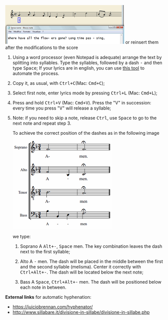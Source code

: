 ![Lyrics](../images/Lyrics.png)
or reinsert them after the modifications to the score
1. Using a word processor (even Notepad is adequate) arrange the text by splitting into syllables. Type the syllables, followed by a dash <kbd><kbd>-</kbd></kbd> and then type <kbd><kbd>Space</kbd></kbd>; If your lyrics are in english, you can use [this tool](http://juiciobrennan.com/hyphenator/) to automate the process.
2. Copy it, as usual, with <kbd><kbd>Ctrl</kbd>+<kbd>C</kbd></kbd>(Mac: <kbd><kbd>Cmd</kbd>+<kbd>C</kbd></kbd>);
3. Select first note, enter lyrics mode by pressing <kbd><kbd>Ctrl</kbd>+<kbd>L</kbd></kbd> (Mac: <kbd><kbd>Cmd</kbd>+<kbd>L</kbd></kbd>);
4. Press and hold <kbd><kbd>Ctrl</kbd>+<kbd>V</kbd></kbd> (Mac: <kbd><kbd>Cmd</kbd>+<kbd>V</kbd></kbd>). Press the "V" in succession: every time you press "V" will release a syllable;
5. Note: if you need to skip a note, release <kbd><kbd>Ctrl</kbd></kbd>, use <kbd><kbd>Space</kbd></kbd> to go to the next note and repeat step 3.

    To achieve the correct position of the dashes as in the following image
    ![dash](../images/dash.png)

    we type:

    1. Soprano
        A <kbd><kbd>Alt</kbd>+<kbd>-</kbd></kbd>, <kbd><kbd>Space</kbd></kbd> men. The key combination leaves the dash next to the first syllable;

    2. Alto
        A <kbd><kbd>-</kbd></kbd> men. The dash will be placed in the middle between the first and the second syllable (melisma). Center it correctly with <kbd><kbd>Ctrl</kbd>+<kbd>Alt</kbd>+<kbd>-</kbd></kbd>. The dash will be located below the next note;

    3. Bass
        A <kbd><kbd>Space</kbd></kbd>, <kbd><kbd>Ctrl</kbd>+<kbd>Alt</kbd>+<kbd>-</kbd></kbd> men. The dash will be positioned below each note in between.

**External links** for automatic hyphenation: 

* https://juiciobrennan.com/hyphenator/
* http://www.sillabare.it/divisione-in-sillabe/divisione-in-sillabe.php